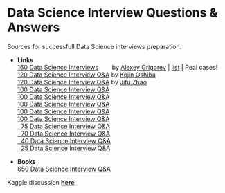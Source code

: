 # Data Science Interview Questions & Answers  
Sources for successfull Data Science interviews preparation.    

* **Links**  
[160 Data Science Interviews](https://github.com/alexeygrigorev/data-science-interviews) &nbsp;&nbsp;&nbsp;&nbsp;&nbsp;&nbsp; by [Alexey Grigorev](https://alexeygrigorev.com/) | [list](https://medium.com/data-science-insider/160-data-science-interview-questions-14dbd8bf0a08) | Real cases!  
[120 Data Science Interview Q&A](https://github.com/kojino/120-Data-Science-Interview-Questions) by [Kojin Oshiba](https://kojinoshiba.com/)  
[120 Data Science Interview Q&A](https://github.com/JifuZhao/120-DS-Interview-Questions) by [Jifu Zhao](https://github.com/JifuZhao)  
[100 Data Science Interview Q&A](http://nitin-panwar.github.io/Top-100-Data-science-interview-questions/)  
[100 Data Science Interview Q&A](https://www.edureka.co/blog/interview-questions/data-science-interview-questions/)  
[100 Data Science Interview Q&A](https://towardsdatascience.com/over-100-data-scientist-interview-questions-and-answers-c5a66186769a)  
[100 Data Science Interview Q&A](https://www.fita.in/data-science-interview-questions-and-answers/)  
[100 Data Science Interview Q&A](https://www.ubuntupit.com/frequently-asked-data-science-interview-questions-and-answers/)  
[&nbsp;&nbsp;75 Data Science Interview Q&A](https://intellipaat.com/blog/interview-question/data-science-interview-questions/)  
[&nbsp;&nbsp;70 Data Science Interview Q&A](https://data-flair.training/blogs/data-science-interview-questions-and-answers/)  
[&nbsp;&nbsp;40 Data Science Interview Q&A](https://towardsdatascience.com/40-statistics-interview-problems-and-answers-for-data-scientists-6971a02b7eee)  
[&nbsp;&nbsp;25 Data Science Interview Q&A](https://towardsdatascience.com/test-your-skills-26-more-data-science-interview-questions-answers-9e7dfad33353)  

* **Books**  
[650 Data Science Interview Q&A](https://www.amazon.com/Heard-Data-Science-Interviews-Interview/dp/1727287320)  

Kaggle discussion [**here**](https://www.kaggle.com/getting-started/211857)  
